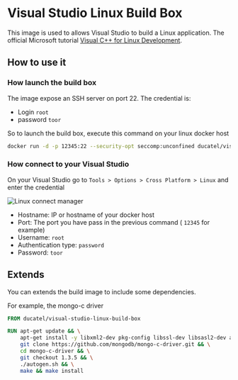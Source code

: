 # Visual Studio Linux Build Box

This image is used to allows Visual Studio to build a Linux application.
The official Microsoft tutorial [Visual C++ for Linux Development](https://blogs.msdn.microsoft.com/vcblog/2016/03/30/visual-c-for-linux-development/).

 ## How to use it
 
 ### How launch the build box

 The image expose an SSH server on port 22. The credential is:

* Login `root`
* password `toor`

So to launch the build box, execute this command on your linux docker host
 ```sh
 docker run -d -p 12345:22 --security-opt seccomp:unconfined ducatel/visual-studio-linux-build-box
 ```

### How connect to your Visual Studio

On your Visual Studio go to `Tools > Options > Cross Platform > Linux` and enter the credential

![Linux connect manager](https://msdnshared.blob.core.windows.net/media/2016/03/Connect-to-Linux-first-connection.png)

* Hostname: IP or hostname of your docker host
* Port: The port you have pass in the previous command ( `12345` for example)
* Username: `root`
* Authentication type: `password`
* Password: `toor`

## Extends

You can extends the build image to include some dependencies.

For example, the mongo-c driver

```Dockerfile
FROM ducatel/visual-studio-linux-build-box

RUN apt-get update && \
    apt-get install -y libxml2-dev pkg-config libssl-dev libsasl2-dev automake autoconf libtool && \
    git clone https://github.com/mongodb/mongo-c-driver.git && \
    cd mongo-c-driver && \
    git checkout 1.3.5 && \
    ./autogen.sh && \
    make && make install
```
